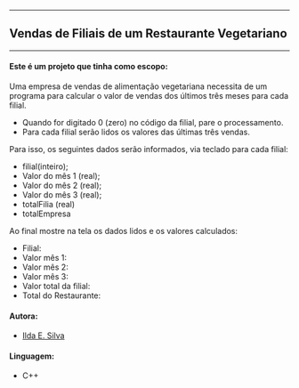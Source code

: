 ---------------------------------------------------
## Vendas de Filiais de um Restaurante Vegetariano
---------------------------------------------------

#### Este é um projeto que tinha como escopo:

Uma empresa de vendas de alimentação vegetariana necessita de um programa para calcular o valor de vendas dos últimos três meses para cada filial.

- Quando for digitado 0 (zero) no código da filial, pare o processamento.
- Para cada filial serão lidos os valores das últimas três vendas.

Para isso, os seguintes dados serão informados, via teclado para cada filial:

- filial(inteiro);
- Valor do mês 1 (real);
- Valor do mês 2 (real);
- Valor do mês 3 (real);
- totalFilia (real)
- totalEmpresa

Ao final mostre na tela os dados lidos e os valores calculados:

- Filial:
- Valor mês 1:
- Valor mês 2:
- Valor mês 3:
- Valor total da filial:
- Total do Restaurante:

#### Autora:
- [Ilda E. Silva](https://linkedin.com/in/ilda-silva-neta/)

#### Linguagem:
- C++
